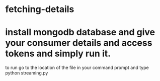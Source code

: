 # fetching-details
# install mongodb database and give your consumer details and access tokens and simply run it.
to run go to the location of the file in your command prompt and type
python streaming.py
